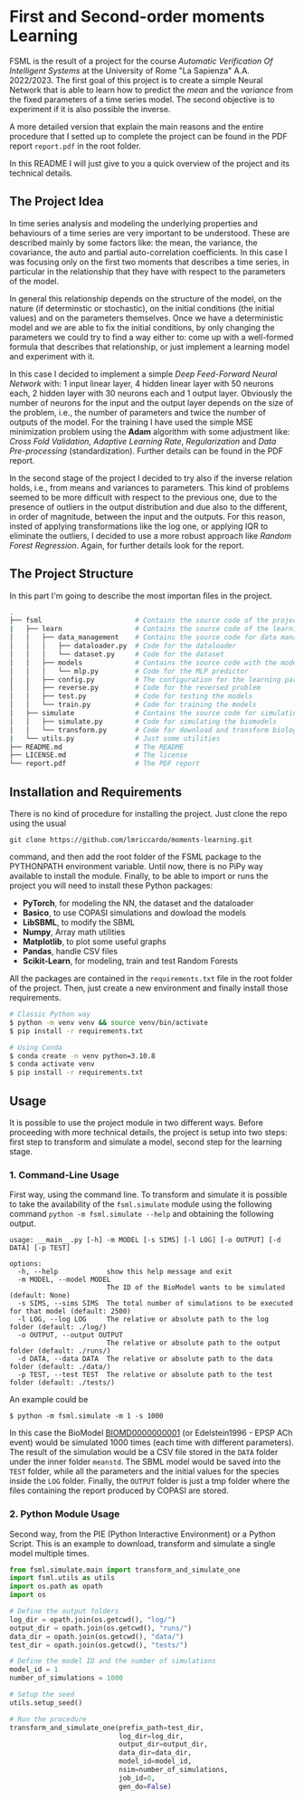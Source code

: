 # First and Second-order moments Learning

FSML is the result of a project for the course *Automatic Verification Of Intelligent Systems* at the University of Rome "La Sapienza" A.A. 2022/2023. The first goal of this project is to create a simple Neural Network that is able to learn how to predict the *mean* and the *variance* from the fixed parameters of a time series model. The second objective is to experiment if it is also possible the inverse. 

A more detailed version that explain the main reasons and the entire procedure that I setted up to complete the project can be found in the PDF report `report.pdf` in the root folder. 

In this README I will just give to you a quick overview of the project and its technical details.

## The Project Idea

In time series analysis and modeling the underlying properties and behaviours of a time series are very important to be understood. These are described mainly by some factors like: the mean, the variance, the covariance, the auto and partial auto-correlation coefficients. In this case I was focusing only on the first two moments that describes a time series, in particular in the relationship that they have with respect to the parameters of the model. 

In general this relationship depends on the structure of the model, on the nature (if determinstic or stochastic), on the initial conditions (the initial values) and on the parameters themselves. Once we have a deterministic model and we are able to fix the initial conditions, by only changing the parameters we could try to find a way either to: come up with a well-formed formula that describes that relationship, or just implement a learning model and experiment with it. 

In this case I decided to implement a simple *Deep Feed-Forward Neural Network* with: 1 input linear layer, 4 hidden linear layer with 50 neurons each, 2 hidden layer with 30 neurons each and 1 output layer. Obviously the number of neurons for the input and the output layer depends on the size of the problem, i.e., the number of parameters and twice the number of outputs of the model. For the training I have used the simple MSE minimization problem using the **Adam** algorithm with some adjustment like: *Cross Fold Validation*, *Adaptive Learning Rate*, *Regularization* and *Data Pre-processing* (standardization). Further details can be found in the PDF report. 

In the second stage of the project I decided to try also if the inverse relation holds, i.e., from means and variances to parameters. This kind of problems seemed to be more difficult with respect to the previous one, due to the presence of outliers in the output distribution and due also to the different, in order of magnitude, between the input and the outputs. For this reason, insted of applying transformations like the log one, or applying IQR to eliminate the outliers, I decided to use a more robust approach like *Random Forest Regression*. Again, for further details look for the report. 

## The Project Structure

In this part I'm going to describe the most importan files in the project. 

```bash
.
├── fsml                       # Contains the source code of the project
|   ├── learn                  # Contains the source code of the learning part
│   │   ├── data_management    # Contains the source code for data management
│   │   │   ├── dataloader.py  # Code for the dataloader
│   │   │   └── dataset.py     # Code for the dataset   
│   │   ├── models             # Contains the source code with the models (NNs)
│   │   │   └── mlp.py         # Code for the MLP predictor
│   │   ├── config.py          # The configuration for the learning part
│   │   ├── reverse.py         # Code for the reversed problem
│   │   ├── test.py            # Code for testing the models
│   │   └── train.py           # Code for training the models   
│   ├── simulate               # Contains the source code for simulating the models
│   │   ├── simulate.py        # Code for simulating the biomodels
│   │   └── transform.py       # Code for download and transform biological models   
|   └── utils.py               # Just some utilities
├── README.md                  # The README
├── LICENSE.md                 # The license
└── report.pdf                 # The PDF report
```

## Installation and Requirements

There is no kind of procedure for installing the project. Just clone the repo using the usual

```
git clone https://github.com/lmriccardo/moments-learning.git
```

command, and then add the root folder of the FSML package to the PYTHONPATH environment variable. Until now, there is no PiPy way available to install the module. Finally, to be able to import or runs the project you will need to install these Python packages:

- **PyTorch**, for modeling the NN, the dataset and the dataloader
- **Basico**, to use COPASI simulations and dowload the models
- **LibSBML**, to modify the SBML
- **Numpy**, Array math utilities
- **Matplotlib**, to plot some useful graphs
- **Pandas**, handle CSV files
- **Scikit-Learn**, for modeling, train and test Random Forests

All the packages are contained in the `requirements.txt` file in the root folder of the project. Then, just create a new environment and finally install those requirements.

```bash
# Classic Python way
$ python -m venv venv && source venv/bin/activate
$ pip install -r requirements.txt

# Using Conda
$ conda create -n venv python=3.10.8
$ conda activate venv
$ pip install -r requirements.txt
``` 

## Usage

It is possible to use the project module in two different ways. Before proceeding with more technical details, the project is setup into two steps: first step to transform and simulate a model, second step for the learning stage. 

### 1. Command-Line Usage

First way, using the command line. To transform and simulate it is possible to take the availability of the `fsml.simulate` module using the following command `python -m fsml.simulate --help` and obtaining the following output.

```
usage: __main__.py [-h] -m MODEL [-s SIMS] [-l LOG] [-o OUTPUT] [-d DATA] [-p TEST]

options:
  -h, --help            show this help message and exit
  -m MODEL, --model MODEL
                        The ID of the BioModel wants to be simulated (default: None)
  -s SIMS, --sims SIMS  The total number of simulations to be executed for that model (default: 2500)
  -l LOG, --log LOG     The relative or absolute path to the log folder (default: ./log/)
  -o OUTPUT, --output OUTPUT
                        The relative or absolute path to the output folder (default: ./runs/)
  -d DATA, --data DATA  The relative or absolute path to the data folder (default: ./data/)
  -p TEST, --test TEST  The relative or absolute path to the test folder (default: ./tests/)
```

An example could be

```
$ python -m fsml.simulate -m 1 -s 1000
```

In this case the BioModel [BIOMD0000000001](https://www.ebi.ac.uk/biomodels/BIOMD0000000001) (or Edelstein1996 - EPSP ACh event) would be simulated 1000 times (each time with different parameters). The result of the simulation would be a CSV file stored in the `DATA` folder under the inner folder `meanstd`. The SBML model would be saved into the `TEST` folder, while all the parameters and the initial values for the species inside the `LOG` folder. Finally, the `OUTPUT` folder is just a tmp folder where the files containing the report produced by COPASI are stored. 

### 2. Python Module Usage

Second way, from the PIE (Python Interactive Environment) or a Python Script. This is an example to download, transform and simulate a single model multiple times.

```python
from fsml.simulate.main import transform_and_simulate_one
import fsml.utils as utils
import os.path as opath
import os

# Define the output folders
log_dir = opath.join(os.getcwd(), "log/")
output_dir = opath.join(os.getcwd(), "runs/")
data_dir = opath.join(os.getcwd(), "data/")
test_dir = opath.join(os.getcwd(), "tests/")

# Define the model ID and the number of simulations
model_id = 1
number_of_simulations = 1000

# Setup the seed
utils.setup_seed()

# Run the procedure
transform_and_simulate_one(prefix_path=test_dir,
                           log_dir=log_dir,
                           output_dir=output_dir,
                           data_dir=data_dir,
                           model_id=model_id,
                           nsim=number_of_simulations,
                           job_id=0,
                           gen_do=False)
```